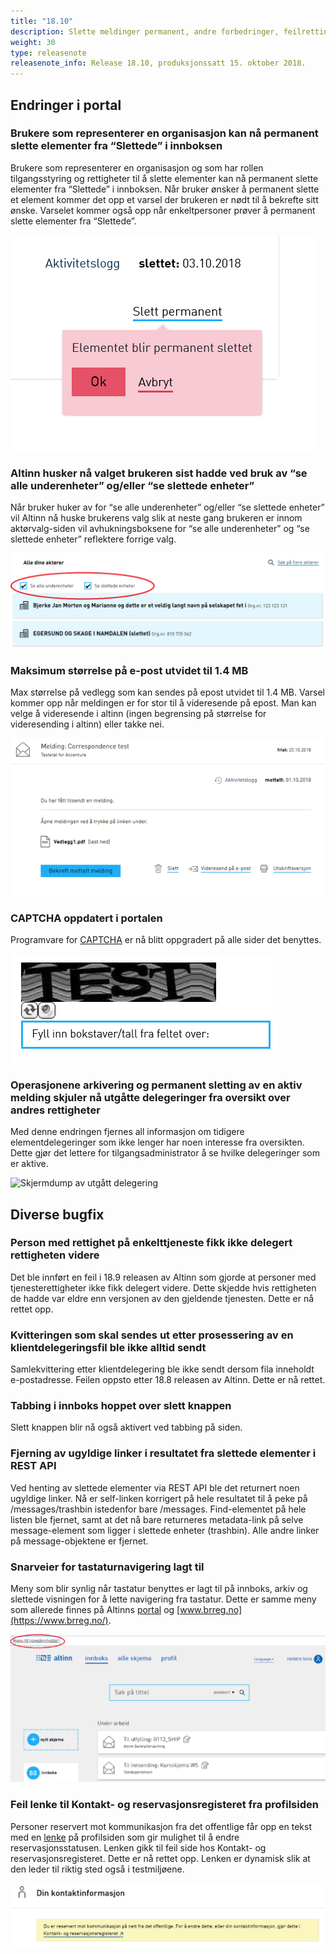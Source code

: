 ```yaml
---
title: "18.10"
description: Slette meldinger permanent, andre forbedringer, feilrettinger m.m.
weight: 30
type: releasenote
releasenote_info: Release 18.10, produksjonssatt 15. oktober 2018.
---
```


## Endringer i portal

### Brukere som representerer en organisasjon kan nå permanent slette elementer fra “Slettede” i innboksen

Brukere som representerer en organisasjon og som har rollen tilgangsstyring og rettigheter til å slette elementer kan nå permanent slette elementer fra “Slettede” i innboksen.
Når bruker ønsker å permanent slette et element kommer det opp et varsel der brukeren er nødt til å bekrefte sitt ønske.
Varselet kommer også opp når enkeltpersoner prøver å permanent slette elementer fra “Slettede”.

![Skjermdump av permanent sletting](permanent-sletting.png "Permanent sletting")

### Altinn husker nå valget brukeren sist hadde ved bruk av “se alle underenheter” og/eller “se slettede enheter”

Når bruker huker av for “se alle underenheter” og/eller “se slettede enheter” vil Altinn nå huske brukerens valg slik at
neste gang brukeren er innom aktørvalg-siden vil avhukningsboksene for “se alle underenheter” og “se slettede enheter” reflektere forrige valg.

![Skjermdump av aktørvalg](aktorvalg.png "Aktørvalg")

### Maksimum størrelse på e-post utvidet til 1.4 MB

 Max størrelse på vedlegg som kan sendes på epost utvidet til 1.4 MB. Varsel kommer opp når meldingen er for stor til å videresende på epost.
 Man kan velge å videresende i altinn (ingen begrensing på størrelse for videresending i altinn) eller takke nei.

![Skjermdump av filvedlegg](vedleggStorrelse.png "Filvedlegg")

### CAPTCHA oppdatert i portalen

Programvare for [CAPTCHA](https://no.wikipedia.org/wiki/CAPTCHA) er nå blitt oppgradert på alle sider det benyttes.

![Skjermdump av CAPTCHA](dcapta.png "CAPTCHA")

### Operasjonene arkivering og permanent sletting av en aktiv melding skjuler nå utgåtte delegeringer fra oversikt over andres rettigheter

Med denne endringen fjernes all informasjon om tidigere elementdelegeringer som ikke lenger har noen interesse fra oversikten.
Dette gjør det lettere for tilgangsadministrator å se hvilke delegeringer som er aktive.

![Skjermdump av utgått delegering](utgåtte-delegeringer-skjules.png "Utgåtte delegeringer skjules")

## Diverse bugfix

### Person med rettighet på enkelttjeneste fikk ikke delegert rettigheten videre

Det ble innført en feil i 18.9 releasen av Altinn som gjorde at personer med tjenesterettigheter ikke fikk delegert videre.
Dette skjedde hvis rettigheten de hadde var eldre enn versjonen av den gjeldende tjenesten. Dette er nå rettet opp.

### Kvitteringen som skal sendes ut etter prosessering av en klientdelegeringsfil ble ikke alltid sendt

Samlekvittering etter klientdelegering ble ikke sendt dersom fila inneholdt e-postadresse. Feilen oppsto etter 18.8 releasen av Altinn. Dette er nå rettet.

### Tabbing i innboks hoppet over slett knappen

Slett knappen blir nå også aktivert ved tabbing på siden.

### Fjerning av ugyldige linker i resultatet fra slettede elementer i REST API

Ved henting av slettede elementer via REST API ble det returnert noen ugyldige linker.
Nå er self-linken korrigert på hele resultatet til å peke på /messages/trashbin istedenfor bare /messages.
Find-elementet på hele listen ble fjernet, samt at det nå bare returneres metadata-link på selve message-element som ligger i slettede enheter (trashbin).
Alle andre linker på message-objektene er fjernet.

### Snarveier for tastaturnavigering lagt til

Meny som blir synlig når tastatur benyttes er lagt til på innboks, arkiv og slettede visningen for å lette navigering fra tastatur.
Dette er samme meny som allerede finnes på Altinns [portal](https://www.altinn.no/) og [www.brreg.no](https://www.brreg.no/).

![Skjermdump av lenke til navigering](snarvei-til-tastaturnavigering.png "Snarvei til navigering")

### Feil lenke til Kontakt- og reservasjonsregisteret fra profilsiden

Personer reservert mot kommunikasjon fra det offentlige får opp en tekst med en [lenke](https://brukerprofil.difi.no/minprofil?locale=nb)
på profilsiden som gir mulighet til å endre reservasjonsstatusen. Lenken gikk til feil side hos Kontakt- og reservasjonsregisteret.
Dette er nå rettet opp. Lenken er dynamisk slik at den leder til riktig sted også i testmiljøene.

![Skjermdump av lenke under "Din kontaktinformasjon"](reservasjon.png "Lenke til kontakt og reservasjonsregisteret")